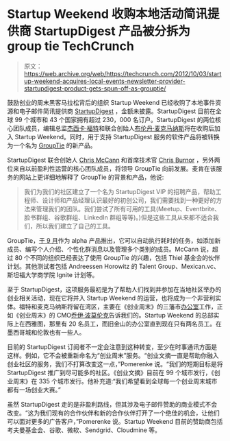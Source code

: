 # Startup Weekend 收购本地活动简讯提供商 StartupDigest 产品被分拆为 group tie TechCrunch

> 原文：<https://web.archive.org/web/https://techcrunch.com/2012/10/03/startup-weekend-acquires-local-events-newsletter-provider-startupdigest-product-gets-spun-off-as-grouptie/>

鼓励创业的周末黑客马拉松背后的组织 Startup Weekend 已经收购了本地事件资源和电子邮件简讯提供商 [StartupDigest](https://web.archive.org/web/20221205223245/http://startupdigest.com/) ，金额未披露。StartupDigest 目前在全球 99 个城市和 43 个国家拥有超过 230，000 名订户。StartupDigest 的两位核心团队成员，编辑总监[杰西卡·福特](https://web.archive.org/web/20221205223245/http://twitter.com/jfmessy)和联合创始人[布伦丹·麦克马纳斯](https://web.archive.org/web/20221205223245/https://twitter.com/macdilis)将在收购后加入 Startup Weekend。同时，用于支持 StartupDigest 服务的软件产品将被转换为一个名为 [GroupTie](https://web.archive.org/web/20221205223245/http://www.grouptie.com/) 的新产品。

StartupDigest 联合创始人 [Chris McCann](https://web.archive.org/web/20221205223245/http://startupdigest.com/curator/chris-mccann/) 和首席技术官 [Chris Burnor](https://web.archive.org/web/20221205223245/http://twitter.com/chrisburnor) ，另外两位来自以前盈利性运营的核心团队成员，将领导 GroupTie 向前发展。麦肯在该服务的网站上更详细地解释了 GroupTie 的背景和产品，他说:

> 我们为我们的社区建立了一个名为 StartupDigest VIP 的招聘产品，帮助工程师、设计师和产品经理认识最好的初创公司，我们需要找到一种更好的方法来管理我们的团队。我们尝试了所有可用的工具(Meetup、Eventbrite、脸书群组、谷歌群组、LinkedIn 群组等等)。)但是这些工具从来都不适合我们，所以我们建立了自己的工具。

GroupTie，[于 9 月](https://web.archive.org/web/20221205223245/https://twitter.com/mccannatron/statuses/247825143110451201)作为 alpha 产品推出，它可以自动执行耗时的任务，如添加新成员、编写个人介绍、个性化群消息以及管理多个类别的成员。McCann 说，超过 80 个不同的组织已经表达了使用 GroupTie 的兴趣，包括 Thiel 基金会的伙伴计划。其他测试者包括 Andreessen Horowitz 的 Talent Group、Mexican.vc、斯坦福大学商学院 Ignite 计划等。

至于 StartupDigest，这项服务最初是为了帮助人们找到并参加在当地社区举办的创业相关活动，现在它将并入 Startup Weekend 的运营，也将成为一个非营利实体。福特和麦克马纳斯将留在湾区，主要在《创业周末》的三藩市[办公室](https://web.archive.org/web/20221205223245/http://rallypad.org/)工作，正如《创业周末》的 CMO[乔伊·波莫伦克](https://web.archive.org/web/20221205223245/http://startupweekend.org/about/core-team/)告诉我们的。Startup Weekend 的总部实际上在西雅图，那里有 20 名员工，而旧金山的办公室直到现在只有两名员工。在墨西哥城和伦敦也有一些人。

目前的 StartupDigest 订阅者不一定会注意到这种转变，至少在时事通讯方面是这样。例如，它不会被重新命名为“创业周末”服务。“创业文摘一直是帮助你融入创业社区的服务，我们不打算改变这一点，”Pomerenke 说。“我们的短期目标是将 StartupDigest 推广到尽可能多的社区。《创业文摘》目前在 99 个城市发行，《创业周末》在 335 个城市发行。他补充道:“我们希望看到全球每一个创业周末城市都有一场创业大赛。”

虽然 StartupDigest 走的是非盈利路线，但其涉及电子邮件赞助的商业模式不会改变。“这为我们现有的合作伙伴和新的合作伙伴打开了一个绝佳的机会，让他们可以面对更多的广告客户，”Pomerenke 说。Startup Weekend 目前的赞助商包括考夫曼基金会、谷歌、微软、Sendgrid、Cloudmine 等。